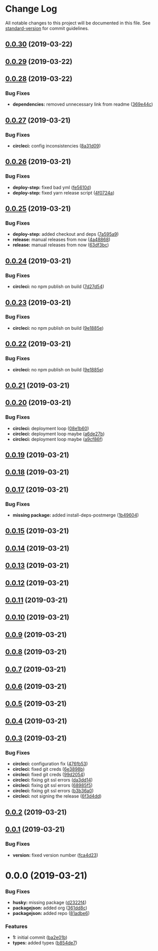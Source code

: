 # Change Log

All notable changes to this project will be documented in this file. See [standard-version](https://github.com/conventional-changelog/standard-version) for commit guidelines.

## [0.0.30](https://github.com/meza/jest-chance/compare/v0.0.29...v0.0.30) (2019-03-22)



## [0.0.29](https://github.com/meza/jest-chance/compare/v0.0.28...v0.0.29) (2019-03-22)



## [0.0.28](https://github.com/meza/jest-chance/compare/v0.0.27...v0.0.28) (2019-03-22)


### Bug Fixes

* **dependencies:** removed unnecessary link from readme ([369e44c](https://github.com/meza/jest-chance/commit/369e44c))



## [0.0.27](https://github.com/meza/jest-chance/compare/v0.0.26...v0.0.27) (2019-03-21)


### Bug Fixes

* **circleci:** config inconsistencies ([8a31d09](https://github.com/meza/jest-chance/commit/8a31d09))



## [0.0.26](https://github.com/meza/jest-chance/compare/v0.0.25...v0.0.26) (2019-03-21)


### Bug Fixes

* **deploy-step:** fixed bad yml ([fe5610d](https://github.com/meza/jest-chance/commit/fe5610d))
* **deploy-step:** fixed yarn release script ([4f0724a](https://github.com/meza/jest-chance/commit/4f0724a))



## [0.0.25](https://github.com/meza/jest-chance/compare/v0.0.24...v0.0.25) (2019-03-21)


### Bug Fixes

* **deploy-step:** added checkout and deps ([7a595a9](https://github.com/meza/jest-chance/commit/7a595a9))
* **release:** manual releases from now ([4a48868](https://github.com/meza/jest-chance/commit/4a48868))
* **release:** manual releases from now ([63df3bc](https://github.com/meza/jest-chance/commit/63df3bc))



## [0.0.24](https://github.com/meza/jest-chance/compare/v0.0.23...v0.0.24) (2019-03-21)


### Bug Fixes

* **circleci:** no npm publish on build ([7d27d54](https://github.com/meza/jest-chance/commit/7d27d54))



## [0.0.23](https://github.com/meza/jest-chance/compare/v0.0.21...v0.0.23) (2019-03-21)


### Bug Fixes

* **circleci:** no npm publish on build ([9e1885e](https://github.com/meza/jest-chance/commit/9e1885e))



## [0.0.22](https://github.com/meza/jest-chance/compare/v0.0.21...v0.0.22) (2019-03-21)


### Bug Fixes

* **circleci:** no npm publish on build ([9e1885e](https://github.com/meza/jest-chance/commit/9e1885e))



## [0.0.21](https://github.com/meza/jest-chance/compare/v0.0.20...v0.0.21) (2019-03-21)



## [0.0.20](https://github.com/meza/jest-chance/compare/v0.0.19...v0.0.20) (2019-03-21)


### Bug Fixes

* **circleci:** deployment loop ([08e1b60](https://github.com/meza/jest-chance/commit/08e1b60))
* **circleci:** deployment loop maybe ([a6de27b](https://github.com/meza/jest-chance/commit/a6de27b))
* **circleci:** deployment loop maybe ([a9cf86f](https://github.com/meza/jest-chance/commit/a9cf86f))



## [0.0.19](https://github.com/meza/jest-chance/compare/v0.0.18...v0.0.19) (2019-03-21)



## [0.0.18](https://github.com/meza/jest-chance/compare/v0.0.17...v0.0.18) (2019-03-21)



## [0.0.17](https://github.com/meza/jest-chance/compare/v0.0.15...v0.0.17) (2019-03-21)


### Bug Fixes

* **missing package:** added install-deps-postmerge ([1b49604](https://github.com/meza/jest-chance/commit/1b49604))



## [0.0.15](https://github.com/meza/jest-chance/compare/v0.0.14...v0.0.15) (2019-03-21)



## [0.0.14](https://github.com/meza/jest-chance/compare/v0.0.13...v0.0.14) (2019-03-21)



## [0.0.13](https://github.com/meza/jest-chance/compare/v0.0.12...v0.0.13) (2019-03-21)



## [0.0.12](https://github.com/meza/jest-chance/compare/v0.0.11...v0.0.12) (2019-03-21)



## [0.0.11](https://github.com/meza/jest-chance/compare/v0.0.10...v0.0.11) (2019-03-21)



## [0.0.10](https://github.com/meza/jest-chance/compare/v0.0.9...v0.0.10) (2019-03-21)



## [0.0.9](https://github.com/meza/jest-chance/compare/v0.0.8...v0.0.9) (2019-03-21)



## [0.0.8](https://github.com/meza/jest-chance/compare/v0.0.7...v0.0.8) (2019-03-21)



## [0.0.7](https://github.com/meza/jest-chance/compare/v0.0.6...v0.0.7) (2019-03-21)



## [0.0.6](https://github.com/meza/jest-chance/compare/v0.0.5...v0.0.6) (2019-03-21)



## [0.0.5](https://github.com/meza/jest-chance/compare/v0.0.4...v0.0.5) (2019-03-21)



## [0.0.4](https://github.com/meza/jest-chance/compare/v0.0.3...v0.0.4) (2019-03-21)



## [0.0.3](https://github.com/meza/jest-chance/compare/v0.0.1...v0.0.3) (2019-03-21)


### Bug Fixes

* **circleci:** configuration fix ([476fb53](https://github.com/meza/jest-chance/commit/476fb53))
* **circleci:** fixed git creds ([6e3898b](https://github.com/meza/jest-chance/commit/6e3898b))
* **circleci:** fixed git creds ([99d2054](https://github.com/meza/jest-chance/commit/99d2054))
* **circleci:** fixing git ssl errors ([da3dd14](https://github.com/meza/jest-chance/commit/da3dd14))
* **circleci:** fixing git ssl errors ([68985f5](https://github.com/meza/jest-chance/commit/68985f5))
* **circleci:** fixing git ssl errors ([b3b36a0](https://github.com/meza/jest-chance/commit/b3b36a0))
* **circleci:** not signing the release ([6f3d4dd](https://github.com/meza/jest-chance/commit/6f3d4dd))



## [0.0.2](https://github.com/meza/jest-chance/compare/v0.0.1...v0.0.2) (2019-03-21)



## [0.0.1](https://github.com/meza/jest-chance/compare/v0.0.0...v0.0.1) (2019-03-21)


### Bug Fixes

* **version:** fixed version number ([fca4d23](https://github.com/meza/jest-chance/commit/fca4d23))



# 0.0.0 (2019-03-21)


### Bug Fixes

* **husky:** missing package ([d2322f4](https://github.com/meza/jest-chance/commit/d2322f4))
* **packagejson:** added org ([361dd8c](https://github.com/meza/jest-chance/commit/361dd8c))
* **packagejson:** added repo ([81adbe6](https://github.com/meza/jest-chance/commit/81adbe6))


### Features

* **1:** initial commit ([ba2e01b](https://github.com/meza/jest-chance/commit/ba2e01b))
* **types:** added types ([b854de7](https://github.com/meza/jest-chance/commit/b854de7))
